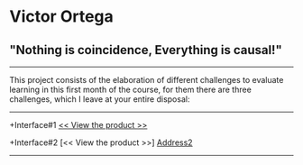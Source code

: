 # Victor Ortega
## "Nothing is coincidence, Everything is causal!"
***
This project consists of the elaboration of different challenges to evaluate learning in this first month of the course, for them there are three challenges, which I leave at your entire disposal:
***
+Interface#1 [<< View the product >>][Address1]

[Address1]: https://trial-run-interface1.netlify.app/

+Interface#2 [<< View the product >>] [Address2]

[Address2]: https://trial-run-interface2.netlify.app/

***
